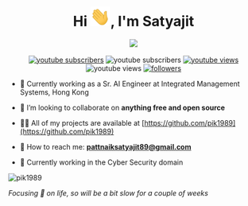 <h1 align="center">Hi <img src="https://raw.githubusercontent.com/pik1989/pik1989/main/Images/Hi.gif" width="40px" />, I'm Satyajit</h1>

<!-- Typing SVG by DenverCoder1 - https://github.com/DenverCoder1/readme-typing-svg -->
<p align="center">
  <a href="https://github.com/pik1989"><img src="https://readme-typing-svg.herokuapp.com?lines=Self+taught+Data+Scientist;Trainer%2C+Blogger+%26+Speaker;10%2B+years+of+coding+experience;Always+learning+new+things&center=true&width=380&height=45"></a>
</p>

<p align="center">
<a href="https://www.youtube.com/c/SatyajitPattnaik?sub_confirmation=1">
    <img alt="youtube subscribers" title="Subscribe to my YouTube channel" src="https://www.youtube.com/c/SatyajitPattnaik?sub_confirmation=1&color=red&labelColor=ce4630&label=Subscribe&style=for-the-badge"/></a> 
    <img alt="youtube subscribers" title="Subscribe to my YouTube channel"/></a> 
  <a href="https://www.youtube.com/c/SatyajitPattnaik">
    <img alt="youtube views" title="YouTube views" src="https://www.youtube.com/c/SatyajitPattnaik?sub_confirmation=1&color=e1ad0e&labelColor=c79600&style=for-the-badge"/></a> 
    <img alt="youtube views" title="YouTube views"/></a> 
  <a href="https://github.com/pik1989">
    <img alt="followers" title="Follow me on Github" src="https://img.shields.io/github/followers/pik1989?color=236ad3&labelColor=1155ba&style=for-the-badge&logo=github&label=Follow"/></a>
</p>


- 🔭 Currently working as a Sr. AI Engineer at Integrated Management Systems, Hong Kong

- 👯 I’m looking to collaborate on **anything free and open source**

- 👨‍💻 All of my projects are available at [https://github.com/pik1989](https://github.com/pik1989)

- 💬 How to reach me: **pattnaiksatyajit89@gmail.com**

- 🧠 Currently working in the Cyber Security domain

<p align="centre"><img src="https://github-readme-stats-five-lyart.vercel.app/api?username=pik1989&show_icons=true" alt="pik1989" /> </p>


_Focusing 🎯 on life, so will be a bit slow for a couple of weeks_
